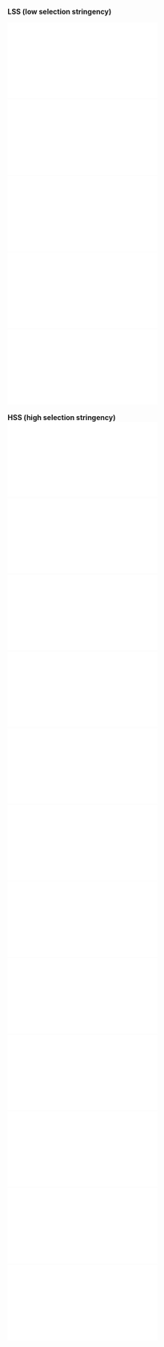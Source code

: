 **LSS (low selection stringency)**

![WT-7th-library-LSS__7-WU-FF.WUPA.WTref.codon.frequencies.pdf](WT-7th-library-LSS__7-WU-FF.WUPA.WTref.codon.frequencies.pdf)
![Alpha-7th-library-LSS__7-BR-CC.BRPA.WTref.codon.frequencies.pdf](Alpha-7th-library-LSS__7-BR-CC.BRPA.WTref.codon.frequencies.pdf)
![Beta-7th-library-LSS__7-SA-AA.SAPA.WTref.codon.frequencies.pdf](Beta-7th-library-LSS__7-SA-AA.SAPA.WTref.codon.frequencies.pdf)
![RBD-v48-7th-library-LSS__7-RY-BB.RYPA.WTref.codon.frequencies.pdf](RBD-v48-7th-library-LSS__7-RY-BB.RYPA.WTref.codon.frequencies.pdf)
![BA1-7th-library-LSS__7-OM-EE.OMPA.WTref.codon.frequencies.pdf](BA1-7th-library-LSS__7-OM-EE.OMPA.WTref.codon.frequencies.pdf)

**HSS (high selection stringency)**
![WT-unsorted__D5.WT1.WTref.codon.frequencies.pdf](WT-unsorted__D5.WT1.WTref.codon.frequencies.pdf)
![WT-2nd-round-of-sort__H5.WT2.WTref.codon.frequencies.pdf](WT-2nd-round-of-sort__H5.WT2.WTref.codon.frequencies.pdf)
![WT-4th-round-of-sort__D6.WT4.WTref.codon.frequencies.pdf](WT-4th-round-of-sort__D6.WT4.WTref.codon.frequencies.pdf)
![I358F-unsorted__E5.I3.WTref.codon.frequencies.pdf](I358F-unsorted__E5.I3.WTref.codon.frequencies.pdf)
![I358F-2nd-round-of-sort__A6.I3.WTref.codon.frequencies.pdf](I358F-2nd-round-of-sort__A6.I3.WTref.codon.frequencies.pdf)
![I358F-4th-round-of-sort__E6.I34.WTref.codon.frequencies.pdf](I358F-4th-round-of-sort__E6.I34.WTref.codon.frequencies.pdf)
![BA1-unsorted__F5.B1.WTref.codon.frequencies.pdf](BA1-unsorted__F5.B1.WTref.codon.frequencies.pdf)
![BA1-2nd-round-of-sort__B6.BM.WTref.codon.frequencies.pdf](BA1-2nd-round-of-sort__B6.BM.WTref.codon.frequencies.pdf)
![BA1-4th-round-of-sort__F6.BA1.WTref.codon.frequencies.pdf](BA1-4th-round-of-sort__F6.BA1.WTref.codon.frequencies.pdf)
![BA2-unsorted__G5.B2.WTref.codon.frequencies.pdf](BA2-unsorted__G5.B2.WTref.codon.frequencies.pdf)
![BA2-2nd-round-of-sort__C6.BA2.WTref.codon.frequencies.pdf](BA2-2nd-round-of-sort__C6.BA2.WTref.codon.frequencies.pdf)
![BA2-4th-round-of-sort__G6.BA2.WTref.codon.frequencies.pdf](BA2-4th-round-of-sort__G6.BA2.WTref.codon.frequencies.pdf)
